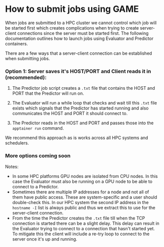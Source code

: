 # How to submit jobs using GAME

When jobs are submitted to a HPC cluster we cannot control which job will be started first which creates complications when trying to create server-client connections since the server must be started first. The following documentation outlines how to launch jobs using Evaluator and Predictor containers. 

There are a few ways that a server-client connection can be established when submitting jobs.

### Option 1: Server saves it's HOST/PORT and Client reads it in (recommended): 

1. The Predictor job script creates a `.txt` file that contains the HOST and PORT that the Predictor will run on. 

2. The Evaluator will run a while loop that checks and wait till this `.txt` file exists which signals that the Predictor has started running and also communicates the HOST and PORT it should connect to. 

3. The Predictor reads in the HOST and PORT and passes those into the `apptainer run` command. 

We recommend this approach as is works across all HPC systems and schedulers. 

### More options coming soon

Notes:

+ In some HPC platforms GPU nodes are isolated from CPU nodes. In this case the Evaluator must also be running on a GPU node to be able to connect to a Predictor.
+ Sometimes there are multiple IP addresses for a node and not all of them have public access. These are system-specific and a user should double-check this. In our HPC system the second IP address in the `hostname -I` list is always public and thus we extract this to use for the server-client connection. 
+ From the time the Predictor creates the `.txt` file till when the TCP connection is started there can be a slight delay. This delay can result in the Evaluator trying to connect to a connection that hasn't started yet. To mitigate this the client will include a re-try loop to connect to the server once it's up and running. 
